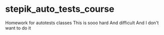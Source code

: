 # stepik_auto_tests_course
Homework for autotests classes 
This is sooo hard
And difficult
And I don't want to do it